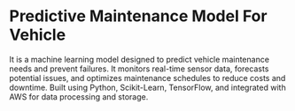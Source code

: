 # Predictive Maintenance Model For Vehicle

It is a machine learning model designed to predict vehicle maintenance needs and prevent failures. It monitors real-time sensor data, forecasts potential issues, and optimizes maintenance schedules to reduce costs and downtime. Built using Python, Scikit-Learn, TensorFlow, and integrated with AWS for data processing and storage.





